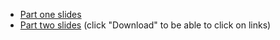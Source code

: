 * [Part one slides](http://oceanic-drop.surge.sh)
* [Part two slides](elm-part-two.pdf) (click "Download" to be able to click on links)
